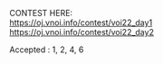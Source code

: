 CONTEST HERE:<br/>
https://oj.vnoi.info/contest/voi22_day1<br/>
https://oj.vnoi.info/contest/voi22_day2

Accepted : 1, 2, 4, 6
